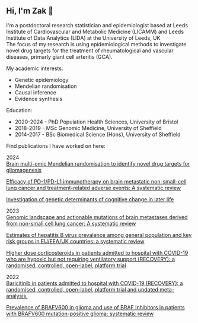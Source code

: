
## Hi, I'm Zak 👋
<p>I'm a postdoctoral research statistician and epidemiologist based at Leeds Institute of Cardiovascular and Metabolic Medicine (LICAMM) and Leeds Institute of Data Analytics (LIDA) at the University of Leeds, UK <br>
The focus of my research is using epidemiological methods to investigate novel drug targets for the treatment of rheumatological and vascular diseases, primarly giant cell arteritis (GCA).

<p>My academic interests:<br>
<ul>
<li>Genetic epidemiology</li>
<li>Mendelian randomisation</li>
<li>Causal inference</li>
<li>Evidence synthesis</li>
</ul>
<p>Education:
<ul>
<li>2020-2024 - PhD Population Health Sciences, University of Bristol</li>
<li>2018-2019 - MSc Genomic Medicine, University of Sheffield</li>
<li>2014-2017 - BSc Biomedical Science (Hons), University of Sheffield</li>
</ul>
<p>Find publications I have worked on here:<br>

2024<br>
[Brain multi-omic Mendelian randomisation to identify novel drug targets for gliomagenesis](https://pubmed.ncbi.nlm.nih.gov/39565278/)<br>

[Efficacy of PD-1/PD-L1 immunotherapy on brain metastatic non-small-cell lung cancer and treatment-related adverse events: A systematic review](https://pubmed.ncbi.nlm.nih.gov/38331301/)<br>

[Investigation of genetic determinants of cognitive change in later life](https://pubmed.ncbi.nlm.nih.gov/38238328/)<br>

2023<br>
[Genomic landscape and actionable mutations of brain metastases derived from non-small cell lung cancer: A systematic review](https://pubmed.ncbi.nlm.nih.gov/38130901/)<br>

[Estimates of hepatitis B virus prevalence among general population and key risk groups in EU/EEA/UK countries: a systematic review](https://pubmed.ncbi.nlm.nih.gov/37498533/)<br>

[Higher dose corticosteroids in patients admitted to hospital with COVID-19 who are hypoxic but not requiring ventilatory support (RECOVERY): a randomised, controlled, open-label, platform trial](https://pubmed.ncbi.nlm.nih.gov/37060915/)<br>

2022<br>
[Baricitinib in patients admitted to hospital with COVID-19 (RECOVERY): a randomised, controlled, open-label, platform trial and updated meta-analysis.](https://pubmed.ncbi.nlm.nih.gov/35908569/)<br>

[Prevalence of BRAFV600 in glioma and use of BRAF Inhibitors in patients with BRAFV600 mutation-positive glioma: systematic review](https://pubmed.ncbi.nlm.nih.gov/34718782/)<br>
